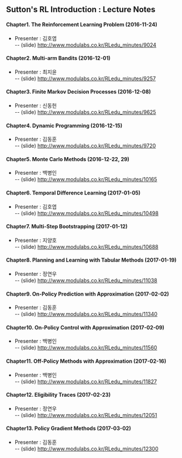 ## Sutton's RL Introduction : Lecture Notes

#### Chapter1. The Reinforcement Learning Problem (2016-11-24)

 - Presenter : 김호엽  
    -- (slide) http://www.modulabs.co.kr/RLedu_minutes/9024
    
#### Chapter2. Multi-arm Bandits (2016-12-01)

 - Presenter : 최지윤  
    -- (slide) http://www.modulabs.co.kr/RLedu_minutes/9257
       
#### Chapter3. Finite Markov Decision Processes (2016-12-08)

 - Presenter : 신동헌  
    -- (slide) http://www.modulabs.co.kr/RLedu_minutes/9625
    
#### Chapter4. Dynamic Programming (2016-12-15)

 - Presenter : 김동훈  
    -- (slide) http://www.modulabs.co.kr/RLedu_minutes/9720
    
#### Chapter5. Monte Carlo Methods (2016-12-22, 29)

 - Presenter : 백병인  
    -- (slide) http://www.modulabs.co.kr/RLedu_minutes/10165
    
#### Chapter6. Temporal Difference Learning (2017-01-05)

 - Presenter : 김호엽  
    -- (slide) http://www.modulabs.co.kr/RLedu_minutes/10498
    
#### Chapter7. Multi-Step Bootstrapping (2017-01-12)

 - Presenter : 지양호  
    -- (slide) http://www.modulabs.co.kr/RLedu_minutes/10688
    
#### Chapter8. Planning and Learning with Tabular Methods (2017-01-19)

 - Presenter : 정연우  
    -- (slide) http://www.modulabs.co.kr/RLedu_minutes/11038
    
#### Chapter9. On-Policy Prediction with Approximation (2017-02-02)

 - Presenter : 김동훈  
    -- (slide) http://www.modulabs.co.kr/RLedu_minutes/11340
    
#### Chapter10. On-Policy Control with Approximation (2017-02-09)

 - Presenter : 백병인  
    -- (slide) http://www.modulabs.co.kr/RLedu_minutes/11560
    
#### Chapter11. Off-Policy Methods with Approximation (2017-02-16)

 - Presenter : 백병인  
    -- (slide) http://www.modulabs.co.kr/RLedu_minutes/11827
    
#### Chapter12. Eligibility Traces (2017-02-23)

 - Presenter : 정연우  
    -- (slide) http://www.modulabs.co.kr/RLedu_minutes/12051
    
#### Chapter13. Policy Gradient Methods (2017-03-02)

 - Presenter : 김동훈  
    -- (slide) http://www.modulabs.co.kr/RLedu_minutes/12300